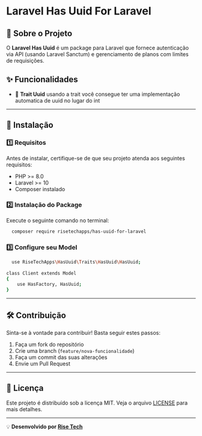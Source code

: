 # Laravel Has Uuid For Laravel

## 📌 Sobre o Projeto
O **Laravel Has Uuid** é um package para Laravel que fornece autenticação via API (usando Laravel Sanctum) e gerenciamento de planos com limites de requisições.

## ✨ Funcionalidades
- 🔄 **Trait Uuid** usando a trait você consegue ter uma implementação automatica de uuid no lugar do int

---

## 🚀 Instalação

### 1️⃣ Requisitos
Antes de instalar, certifique-se de que seu projeto atenda aos seguintes requisitos:
- PHP >= 8.0
- Laravel >= 10
- Composer instalado

### 2️⃣ Instalação do Package
Execute o seguinte comando no terminal:
```bash
  composer require risetechapps/has-uuid-for-laravel
```

### 3️⃣ Configure seu Model
```bash
  use RiseTechApps\HasUuid\Traits\HasUuid\HasUuid;
  
class Client extends Model
{
    use HasFactory, HasUuid;
}
```
---

## 🛠 Contribuição
Sinta-se à vontade para contribuir! Basta seguir estes passos:
1. Faça um fork do repositório
2. Crie uma branch (`feature/nova-funcionalidade`)
3. Faça um commit das suas alterações
4. Envie um Pull Request

---

## 📜 Licença
Este projeto é distribuído sob a licença MIT. Veja o arquivo [LICENSE](LICENSE) para mais detalhes.

---

💡 **Desenvolvido por [Rise Tech](https://risetech.com.br)**

